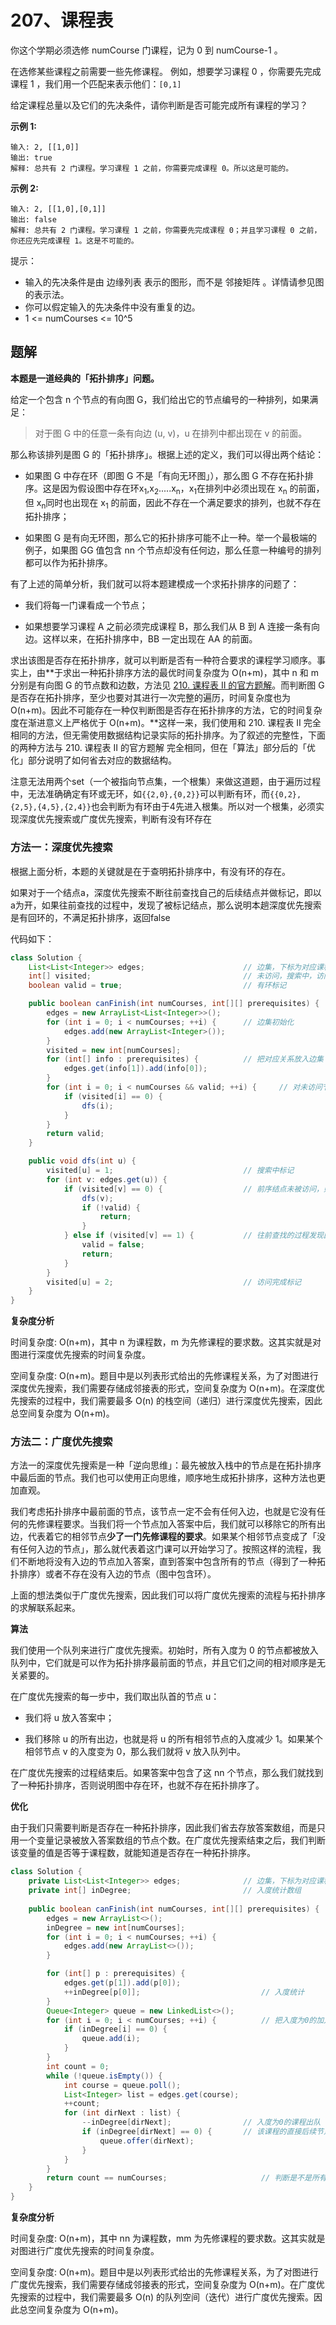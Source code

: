 # 207、课程表

你这个学期必须选修 numCourse 门课程，记为 0 到 numCourse-1 。

在选修某些课程之前需要一些先修课程。 例如，想要学习课程 0 ，你需要先完成课程 1 ，我们用一个匹配来表示他们：`[0,1]`

给定课程总量以及它们的先决条件，请你判断是否可能完成所有课程的学习？

**示例 1:**

```
输入: 2, [[1,0]] 
输出: true
解释: 总共有 2 门课程。学习课程 1 之前，你需要完成课程 0。所以这是可能的。
```

**示例 2:**

```
输入: 2, [[1,0],[0,1]]
输出: false
解释: 总共有 2 门课程。学习课程 1 之前，你需要先完成课程 0；并且学习课程 0 之前，你还应先完成课程 1。这是不可能的。
```

提示：

- 输入的先决条件是由 边缘列表 表示的图形，而不是 邻接矩阵 。详情请参见图的表示法。
- 你可以假定输入的先决条件中没有重复的边。
- 1 <= numCourses <= 10^5



## 题解

**本题是一道经典的「拓扑排序」问题。**

给定一个包含 n 个节点的有向图 G，我们给出它的节点编号的一种排列，如果满足：

> 对于图 G 中的任意一条有向边 (u, v)，u 在排列中都出现在 v 的前面。

那么称该排列是图 G 的「拓扑排序」。根据上述的定义，我们可以得出两个结论：

- 如果图 G 中存在环（即图 G 不是「有向无环图」），那么图 G 不存在拓扑排序。这是因为假设图中存在环x<sub>1</sub>,x<sub>2</sub>.....x<sub>n</sub>，x<sub>1</sub>在排列中必须出现在 x<sub>n</sub> 的前面，但 x<sub>n</sub>同时也出现在 x<sub>1</sub> 的前面，因此不存在一个满足要求的排列，也就不存在拓扑排序；

- 如果图 G 是有向无环图，那么它的拓扑排序可能不止一种。举一个最极端的例子，如果图 GG 值包含 nn 个节点却没有任何边，那么任意一种编号的排列都可以作为拓扑排序。

有了上述的简单分析，我们就可以将本题建模成一个求拓扑排序的问题了：

- 我们将每一门课看成一个节点；

- 如果想要学习课程 A 之前必须完成课程 B，那么我们从 B 到 A 连接一条有向边。这样以来，在拓扑排序中，BB 一定出现在 AA 的前面。

求出该图是否存在拓扑排序，就可以判断是否有一种符合要求的课程学习顺序。事实上，由**于求出一种拓扑排序方法的最优时间复杂度为 O(n+m)，其中 n 和 m 分别是有向图 G 的节点数和边数，方法见 [210. 课程表 II 的官方题解](https://leetcode-cn.com/problems/course-schedule-ii/solution/ke-cheng-biao-ii-by-leetcode-solution/)。而判断图 G 是否存在拓扑排序，至少也要对其进行一次完整的遍历，时间复杂度也为 O(n+m)。因此不可能存在一种仅判断图是否存在拓扑排序的方法，它的时间复杂度在渐进意义上严格优于 O(n+m)。**这样一来，我们使用和 210. 课程表 II 完全相同的方法，但无需使用数据结构记录实际的拓扑排序。为了叙述的完整性，下面的两种方法与 210. 课程表 II 的官方题解 完全相同，但在「算法」部分后的「优化」部分说明了如何省去对应的数据结构。



注意无法用两个set（一个被指向节点集，一个根集）来做这道题，由于遍历过程中，无法准确确定有环或无环，如`{{2,0},{0,2}}`可以判断有环，而`{{0,2},{2,5},{4,5},{2,4}}`也会判断为有环由于4先进入根集。所以对一个根集，必须实现深度优先搜索或广度优先搜索，判断有没有环存在



### 方法一：深度优先搜索

根据上面分析，本题的关键就是在于查明拓扑排序中，有没有环的存在。

如果对于一个结点a，深度优先搜索不断往前查找自己的后续结点并做标记，即以a为开，如果往前查找的过程中，发现了被标记结点，那么说明本趟深度优先搜索是有回环的，不满足拓扑排序，返回false

代码如下：

```java
class Solution {
    List<List<Integer>> edges;						// 边集，下标为对应课程，记录自己所有的后续结点
    int[] visited;									// 未访问，搜索中，访问完成的标记数组
    boolean valid = true;							// 有环标记

    public boolean canFinish(int numCourses, int[][] prerequisites) {
        edges = new ArrayList<List<Integer>>();
        for (int i = 0; i < numCourses; ++i) {		// 边集初始化
            edges.add(new ArrayList<Integer>());
        }
        visited = new int[numCourses];
        for (int[] info : prerequisites) {			// 把对应关系放入边集
            edges.get(info[1]).add(info[0]);
        }
        for (int i = 0; i < numCourses && valid; ++i) {		// 对未访问节点查明是否有回环
            if (visited[i] == 0) {
                dfs(i);
            }
        }
        return valid;
    }

    public void dfs(int u) {
        visited[u] = 1;								// 搜索中标记
        for (int v: edges.get(u)) {
            if (visited[v] == 0) {					// 前序结点未被访问，则加入本次搜索
                dfs(v);
                if (!valid) {
                    return;
                }
            } else if (visited[v] == 1) {			// 往前查找的过程发现回到本趟查找的某个节点，说明有环
                valid = false;
                return;
            }
        }
        visited[u] = 2;								// 访问完成标记
    }
}

```

**复杂度分析**

时间复杂度: O(n+m)，其中 n 为课程数，m 为先修课程的要求数。这其实就是对图进行深度优先搜索的时间复杂度。

空间复杂度: O(n+m)。题目中是以列表形式给出的先修课程关系，为了对图进行深度优先搜索，我们需要存储成邻接表的形式，空间复杂度为 O(n+m)。在深度优先搜索的过程中，我们需要最多 O(n) 的栈空间（递归）进行深度优先搜索，因此总空间复杂度为 O(n+m)。

 

### 方法二：广度优先搜索

方法一的深度优先搜索是一种「逆向思维」：最先被放入栈中的节点是在拓扑排序中最后面的节点。我们也可以使用正向思维，顺序地生成拓扑排序，这种方法也更加直观。

我们考虑拓扑排序中最前面的节点，该节点一定不会有任何入边，也就是它没有任何的先修课程要求。当我们将一个节点加入答案中后，我们就可以移除它的所有出边，代表着它的相邻节点**少了一门先修课程的要求**。如果某个相邻节点变成了「没有任何入边的节点」，那么就代表着这门课可以开始学习了。按照这样的流程，我们不断地将没有入边的节点加入答案，直到答案中包含所有的节点（得到了一种拓扑排序）或者不存在没有入边的节点（图中包含环）。

上面的想法类似于广度优先搜索，因此我们可以将广度优先搜索的流程与拓扑排序的求解联系起来。

**算法**

我们使用一个队列来进行广度优先搜索。初始时，所有入度为 0 的节点都被放入队列中，它们就是可以作为拓扑排序最前面的节点，并且它们之间的相对顺序是无关紧要的。

在广度优先搜索的每一步中，我们取出队首的节点 u：

- 我们将 u 放入答案中；

- 我们移除 u 的所有出边，也就是将 u 的所有相邻节点的入度减少 1。如果某个相邻节点 v 的入度变为 0，那么我们就将 v 放入队列中。

在广度优先搜索的过程结束后。如果答案中包含了这 nn 个节点，那么我们就找到了一种拓扑排序，否则说明图中存在环，也就不存在拓扑排序了。

**优化**

由于我们只需要判断是否存在一种拓扑排序，因此我们省去存放答案数组，而是只用一个变量记录被放入答案数组的节点个数。在广度优先搜索结束之后，我们判断该变量的值是否等于课程数，就能知道是否存在一种拓扑排序。

```java
class Solution {
    private List<List<Integer>> edges;				// 边集，下标为对应课程，记录自己所有的后续结点
    private int[] inDegree;							// 入度统计数组
    
    public boolean canFinish(int numCourses, int[][] prerequisites) {
        edges = new ArrayList<>();
        inDegree = new int[numCourses];
        for (int i = 0; i < numCourses; ++i) {
            edges.add(new ArrayList<>());
        }

        for (int[] p : prerequisites) {
            edges.get(p[1]).add(p[0]);
            ++inDegree[p[0]];							// 入度统计
        }
        Queue<Integer> queue = new LinkedList<>();
        for (int i = 0; i < numCourses; ++i) {			// 把入度为0的加入队列
            if (inDegree[i] == 0) {
                queue.add(i);
            }
        }
        int count = 0;
        while (!queue.isEmpty()) {
            int course = queue.poll();
            List<Integer> list = edges.get(course);
            ++count;
            for (int dirNext : list) {
                --inDegree[dirNext];				// 入度为0的课程出队
                if (inDegree[dirNext] == 0) {		// 该课程的直接后续节点都-1，若有入度为0，则入队
                    queue.offer(dirNext);
                }
            }
        }
        return count == numCourses;						// 判断是不是所有边都能消去
    }
}
```

**复杂度分析**

时间复杂度: O(n+m)，其中 nn 为课程数，mm 为先修课程的要求数。这其实就是对图进行广度优先搜索的时间复杂度。

空间复杂度: O(n+m)。题目中是以列表形式给出的先修课程关系，为了对图进行广度优先搜索，我们需要存储成邻接表的形式，空间复杂度为 O(n+m)。在广度优先搜索的过程中，我们需要最多 O(n) 的队列空间（迭代）进行广度优先搜索。因此总空间复杂度为 O(n+m)。


